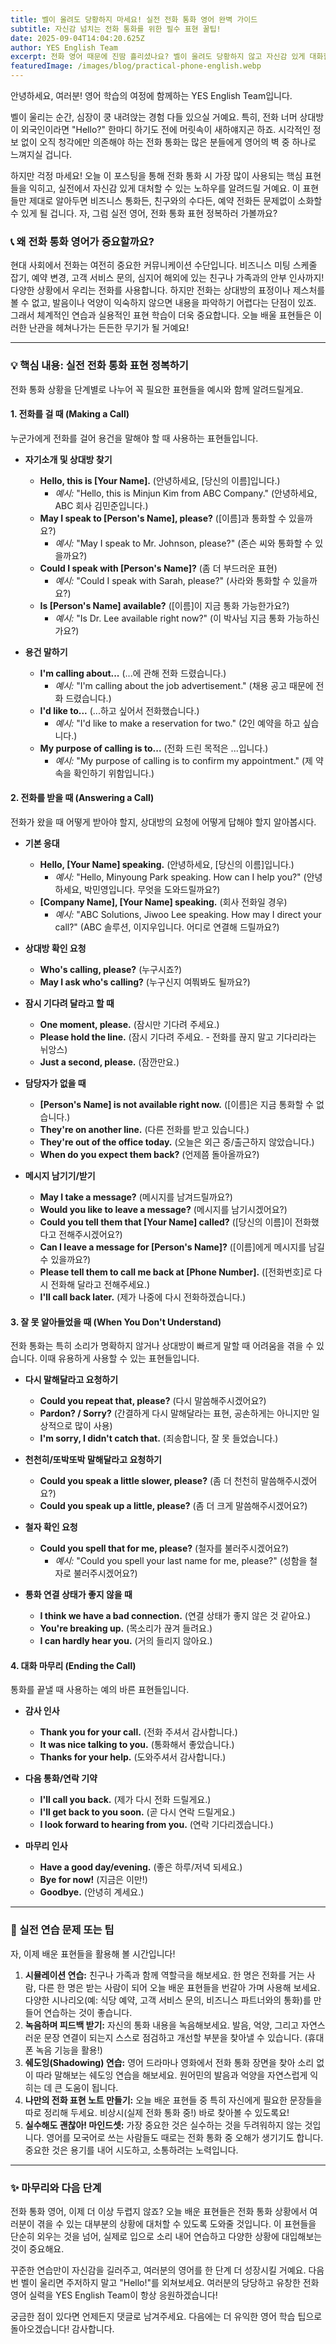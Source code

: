 ```yaml
---
title: 벨이 울려도 당황하지 마세요! 실전 전화 통화 영어 완벽 가이드
subtitle: 자신감 넘치는 전화 통화를 위한 필수 표현 꿀팁!
date: 2025-09-04T14:04:20.625Z
author: YES English Team
excerpt: 전화 영어 때문에 진땀 흘리셨나요? 벨이 울려도 당황하지 않고 자신감 있게 대화할 수 있는 실용적인 영어 표현들을 배워보세요. 이 포스팅 하나로 전화 통화 마스터가 될 수 있습니다!
featuredImage: /images/blog/practical-phone-english.webp
---
```


안녕하세요, 여러분! 영어 학습의 여정에 함께하는 YES English Team입니다.

벨이 울리는 순간, 심장이 쿵 내려앉는 경험 다들 있으실 거예요. 특히, 전화 너머 상대방이 외국인이라면 "Hello?" 한마디 하기도 전에 머릿속이 새하얘지곤 하죠. 시각적인 정보 없이 오직 청각에만 의존해야 하는 전화 통화는 많은 분들에게 영어의 벽 중 하나로 느껴지실 겁니다.

하지만 걱정 마세요! 오늘 이 포스팅을 통해 전화 통화 시 가장 많이 사용되는 핵심 표현들을 익히고, 실전에서 자신감 있게 대처할 수 있는 노하우를 알려드릴 거예요. 이 표현들만 제대로 알아두면 비즈니스 통화든, 친구와의 수다든, 예약 전화든 문제없이 소화할 수 있게 될 겁니다. 자, 그럼 실전 영어, 전화 통화 표현 정복하러 가볼까요?

### 📞 왜 전화 통화 영어가 중요할까요?

현대 사회에서 전화는 여전히 중요한 커뮤니케이션 수단입니다. 비즈니스 미팅 스케줄 잡기, 예약 변경, 고객 서비스 문의, 심지어 해외에 있는 친구나 가족과의 안부 인사까지! 다양한 상황에서 우리는 전화를 사용합니다. 하지만 전화는 상대방의 표정이나 제스처를 볼 수 없고, 발음이나 억양이 익숙하지 않으면 내용을 파악하기 어렵다는 단점이 있죠. 그래서 체계적인 연습과 실용적인 표현 학습이 더욱 중요합니다. 오늘 배울 표현들은 이러한 난관을 헤쳐나가는 든든한 무기가 될 거예요!

---

### 💡 핵심 내용: 실전 전화 통화 표현 정복하기

전화 통화 상황을 단계별로 나누어 꼭 필요한 표현들을 예시와 함께 알려드릴게요.

#### 1. 전화를 걸 때 (Making a Call)

누군가에게 전화를 걸어 용건을 말해야 할 때 사용하는 표현들입니다.

*   **자기소개 및 상대방 찾기**
    *   **Hello, this is [Your Name].** (안녕하세요, [당신의 이름]입니다.)
        *   *예시:* "Hello, this is Minjun Kim from ABC Company." (안녕하세요, ABC 회사 김민준입니다.)
    *   **May I speak to [Person's Name], please?** ([이름]과 통화할 수 있을까요?)
        *   *예시:* "May I speak to Mr. Johnson, please?" (존슨 씨와 통화할 수 있을까요?)
    *   **Could I speak with [Person's Name]?** (좀 더 부드러운 표현)
        *   *예시:* "Could I speak with Sarah, please?" (사라와 통화할 수 있을까요?)
    *   **Is [Person's Name] available?** ([이름]이 지금 통화 가능한가요?)
        *   *예시:* "Is Dr. Lee available right now?" (이 박사님 지금 통화 가능하신가요?)

*   **용건 말하기**
    *   **I'm calling about...** (...에 관해 전화 드렸습니다.)
        *   *예시:* "I'm calling about the job advertisement." (채용 공고 때문에 전화 드렸습니다.)
    *   **I'd like to...** (...하고 싶어서 전화했습니다.)
        *   *예시:* "I'd like to make a reservation for two." (2인 예약을 하고 싶습니다.)
    *   **My purpose of calling is to...** (전화 드린 목적은 ...입니다.)
        *   *예시:* "My purpose of calling is to confirm my appointment." (제 약속을 확인하기 위함입니다.)

#### 2. 전화를 받을 때 (Answering a Call)

전화가 왔을 때 어떻게 받아야 할지, 상대방의 요청에 어떻게 답해야 할지 알아봅시다.

*   **기본 응대**
    *   **Hello, [Your Name] speaking.** (안녕하세요, [당신의 이름]입니다.)
        *   *예시:* "Hello, Minyoung Park speaking. How can I help you?" (안녕하세요, 박민영입니다. 무엇을 도와드릴까요?)
    *   **[Company Name], [Your Name] speaking.** (회사 전화일 경우)
        *   *예시:* "ABC Solutions, Jiwoo Lee speaking. How may I direct your call?" (ABC 솔루션, 이지우입니다. 어디로 연결해 드릴까요?)

*   **상대방 확인 요청**
    *   **Who's calling, please?** (누구시죠?)
    *   **May I ask who's calling?** (누구신지 여쭤봐도 될까요?)

*   **잠시 기다려 달라고 할 때**
    *   **One moment, please.** (잠시만 기다려 주세요.)
    *   **Please hold the line.** (잠시 기다려 주세요. - 전화를 끊지 말고 기다리라는 뉘앙스)
    *   **Just a second, please.** (잠깐만요.)

*   **담당자가 없을 때**
    *   **[Person's Name] is not available right now.** ([이름]은 지금 통화할 수 없습니다.)
    *   **They're on another line.** (다른 전화를 받고 있습니다.)
    *   **They're out of the office today.** (오늘은 외근 중/출근하지 않았습니다.)
    *   **When do you expect them back?** (언제쯤 돌아올까요?)

*   **메시지 남기기/받기**
    *   **May I take a message?** (메시지를 남겨드릴까요?)
    *   **Would you like to leave a message?** (메시지를 남기시겠어요?)
    *   **Could you tell them that [Your Name] called?** ([당신의 이름]이 전화했다고 전해주시겠어요?)
    *   **Can I leave a message for [Person's Name]?** ([이름]에게 메시지를 남길 수 있을까요?)
    *   **Please tell them to call me back at [Phone Number].** ([전화번호]로 다시 전화해 달라고 전해주세요.)
    *   **I'll call back later.** (제가 나중에 다시 전화하겠습니다.)

#### 3. 잘 못 알아들었을 때 (When You Don't Understand)

전화 통화는 특히 소리가 명확하지 않거나 상대방이 빠르게 말할 때 어려움을 겪을 수 있습니다. 이때 유용하게 사용할 수 있는 표현들입니다.

*   **다시 말해달라고 요청하기**
    *   **Could you repeat that, please?** (다시 말씀해주시겠어요?)
    *   **Pardon? / Sorry?** (간결하게 다시 말해달라는 표현, 공손하게는 아니지만 일상적으로 많이 사용)
    *   **I'm sorry, I didn't catch that.** (죄송합니다, 잘 못 들었습니다.)

*   **천천히/또박또박 말해달라고 요청하기**
    *   **Could you speak a little slower, please?** (좀 더 천천히 말씀해주시겠어요?)
    *   **Could you speak up a little, please?** (좀 더 크게 말씀해주시겠어요?)

*   **철자 확인 요청**
    *   **Could you spell that for me, please?** (철자를 불러주시겠어요?)
        *   *예시:* "Could you spell your last name for me, please?" (성함을 철자로 불러주시겠어요?)

*   **통화 연결 상태가 좋지 않을 때**
    *   **I think we have a bad connection.** (연결 상태가 좋지 않은 것 같아요.)
    *   **You're breaking up.** (목소리가 끊겨 들려요.)
    *   **I can hardly hear you.** (거의 들리지 않아요.)

#### 4. 대화 마무리 (Ending the Call)

통화를 끝낼 때 사용하는 예의 바른 표현들입니다.

*   **감사 인사**
    *   **Thank you for your call.** (전화 주셔서 감사합니다.)
    *   **It was nice talking to you.** (통화해서 좋았습니다.)
    *   **Thanks for your help.** (도와주셔서 감사합니다.)

*   **다음 통화/연락 기약**
    *   **I'll call you back.** (제가 다시 전화 드릴게요.)
    *   **I'll get back to you soon.** (곧 다시 연락 드릴게요.)
    *   **I look forward to hearing from you.** (연락 기다리겠습니다.)

*   **마무리 인사**
    *   **Have a good day/evening.** (좋은 하루/저녁 되세요.)
    *   **Bye for now!** (지금은 이만!)
    *   **Goodbye.** (안녕히 계세요.)

---

### 🚀 실전 연습 문제 또는 팁

자, 이제 배운 표현들을 활용해 볼 시간입니다!

1.  **시뮬레이션 연습:** 친구나 가족과 함께 역할극을 해보세요. 한 명은 전화를 거는 사람, 다른 한 명은 받는 사람이 되어 오늘 배운 표현들을 번갈아 가며 사용해 보세요. 다양한 시나리오(예: 식당 예약, 고객 서비스 문의, 비즈니스 파트너와의 통화)를 만들어 연습하는 것이 좋습니다.
2.  **녹음하며 피드백 받기:** 자신의 통화 내용을 녹음해보세요. 발음, 억양, 그리고 자연스러운 문장 연결이 되는지 스스로 점검하고 개선할 부분을 찾아낼 수 있습니다. (휴대폰 녹음 기능을 활용!)
3.  **쉐도잉(Shadowing) 연습:** 영어 드라마나 영화에서 전화 통화 장면을 찾아 소리 없이 따라 말해보는 쉐도잉 연습을 해보세요. 원어민의 발음과 억양을 자연스럽게 익히는 데 큰 도움이 됩니다.
4.  **나만의 전화 표현 노트 만들기:** 오늘 배운 표현들 중 특히 자신에게 필요한 문장들을 따로 정리해 두세요. 비상시(실제 전화 통화 중!) 바로 찾아볼 수 있도록요!
5.  **실수해도 괜찮아! 마인드셋:** 가장 중요한 것은 실수하는 것을 두려워하지 않는 것입니다. 영어를 모국어로 쓰는 사람들도 때로는 전화 통화 중 오해가 생기기도 합니다. 중요한 것은 용기를 내어 시도하고, 소통하려는 노력입니다.

---

### ✨ 마무리와 다음 단계

전화 통화 영어, 이제 더 이상 두렵지 않죠? 오늘 배운 표현들은 전화 통화 상황에서 여러분이 겪을 수 있는 대부분의 상황에 대처할 수 있도록 도와줄 것입니다. 이 표현들을 단순히 외우는 것을 넘어, 실제로 입으로 소리 내어 연습하고 다양한 상황에 대입해보는 것이 중요해요.

꾸준한 연습만이 자신감을 길러주고, 여러분의 영어를 한 단계 더 성장시킬 거예요. 다음 번 벨이 울리면 주저하지 말고 "Hello!"를 외쳐보세요. 여러분의 당당하고 유창한 전화 영어 실력을 YES English Team이 항상 응원하겠습니다!

궁금한 점이 있다면 언제든지 댓글로 남겨주세요. 다음에는 더 유익한 영어 학습 팁으로 돌아오겠습니다!
감사합니다.